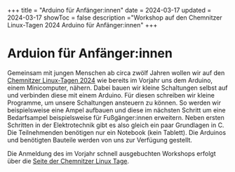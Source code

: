 +++
title = "Arduino für Anfänger:innen"
date = 2024-03-17
updated = 2024-03-17
showToc = false
description ="Workshop auf den Chemnitzer Linux-Tagen 2024 Arduino für Anfänger:innen"
+++

<script lang="ts">
    import Figure from "$lib/components/Figure.svelte";
</script>

# Arduion für Anfänger:innen

Gemeinsam mit jungen Menschen ab circa zwölf Jahren wollen wir auf den [Chemnitzer Linux-Tagen 2024](https://chemnitzer.linux-tage.de/2024/de/programm/junior) wie bereits im Vorjahr uns dem Arduino, einem Minicomputer, nähern. Dabei bauen wir kleine Schaltungen selbst auf und verbinden diese mit einem Arduino. Für diesen schreiben wir kleine Programme, um unsere Schaltungen ansteuern zu können. So werden wir beispielsweise eine Ampel aufbauen und diese im nächsten Schritt um eine Bedarfsampel beispielsweise für Fußgänger:innen erweitern. Neben ersten Schritten in der Elektrotechnik gibt es also gleich ein paar Grundlagen in C. Die Teilnehmenden benötigen nur ein Notebook (kein Tablett). Die Arduinos und benötigten Bauteile werden von uns zur Verfügung gestellt.

Die Anmeldung des im Vorjahr schnell ausgebuchten Workshops erfolgt über die [Seite der Chemnitzer Linux Tage](https://chemnitzer.linux-tage.de/2024/de/programm/junior).
